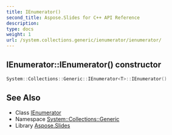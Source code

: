 ```yaml
---
title: IEnumerator()
second_title: Aspose.Slides for C++ API Reference
description: 
type: docs
weight: 1
url: /system.collections.generic/ienumerator/ienumerator/
---
```

## IEnumerator::IEnumerator() constructor




```cpp
System::Collections::Generic::IEnumerator<T>::IEnumerator()
```

## See Also

* Class [IEnumerator](../)
* Namespace [System::Collections::Generic](../../)
* Library [Aspose.Slides](../../../)